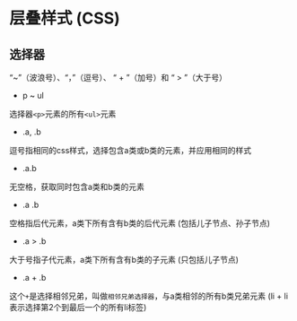 # 层叠样式 (CSS)

## 选择器

“~”（波浪号）、“，”（逗号）、 “ + ”（加号）和 “ > ”（大于号）


- p ~ ul

选择器`<p>`元素的所有`<ul>`元素

- .a, .b

逗号指相同的css样式，选择包含a类或b类的元素，并应用相同的样式

- .a.b

无空格，获取同时包含a类和b类的元素

- .a .b

空格指后代元素，a类下所有含有b类的后代元素 (包括儿子节点、孙子节点)

- .a > .b

大于号指子代元素，a类下所有含有b类的子元素 (只包括儿子节点)

- .a + .b

这个`+`是选择相邻兄弟，叫做`相邻兄弟选择器`，与a类相邻的所有b类兄弟元素 (li + li 表示选择第2个到最后一个的所有li标签)
